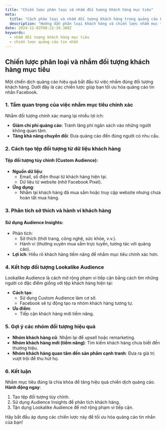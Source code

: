 ```yaml
---
title: "Chiến lược phân loại và nhắm đối tượng khách hàng mục tiêu"
meta:
  title: "Cách phân loại và nhắm đối tượng khách hàng trong quảng cáo Facebook"
  description: "Hướng dẫn phân loại khách hàng và chiến lược nhắm mục tiêu hiệu quả cho quảng cáo tin nhắn Facebook."
date: 2024-12-03T08:22:19.388Z
keywords:
  - nhắm đối tượng khách hàng mục tiêu
  - chiến lược quảng cáo tin nhắn
---
```


## Chiến lược phân loại và nhắm đối tượng khách hàng mục tiêu

Một chiến dịch quảng cáo hiệu quả bắt đầu từ việc nhắm đúng đối tượng khách hàng. Dưới đây là các chiến lược giúp bạn tối ưu hóa quảng cáo tin nhắn Facebook.

### 1. Tầm quan trọng của việc nhắm mục tiêu chính xác

Nhắm đối tượng chính xác mang lại nhiều lợi ích:
- **Giảm chi phí quảng cáo**: Tránh lãng phí ngân sách vào những người không quan tâm.
- **Tăng khả năng chuyển đổi**: Đưa quảng cáo đến đúng người có nhu cầu.

### 2. Cách tạo tệp đối tượng từ dữ liệu khách hàng

#### **Tệp đối tượng tùy chỉnh (Custom Audience)**:
- **Nguồn dữ liệu**:
  - Email, số điện thoại từ khách hàng hiện tại.
  - Dữ liệu từ website (nhờ Facebook Pixel).
- **Ứng dụng**:
  - Nhắm lại khách hàng đã mua sắm hoặc truy cập website nhưng chưa hoàn tất mua hàng.

### 3. Phân tích sở thích và hành vi khách hàng

#### **Sử dụng Audience Insights**:
- Phân tích:
  - Sở thích (thời trang, công nghệ, sức khỏe, v.v.).
  - Hành vi (thường xuyên mua sắm trực tuyến, tương tác với quảng cáo).
- **Lợi ích**: Hiểu rõ khách hàng tiềm năng để nhắm mục tiêu chính xác hơn.

### 4. Kết hợp đối tượng Lookalike Audience

Lookalike Audience là cách mở rộng phạm vi tiếp cận bằng cách tìm những người có đặc điểm giống với tệp khách hàng hiện tại:
- **Cách tạo**:
  - Sử dụng Custom Audience làm cơ sở.
  - Facebook sẽ tự động tạo ra nhóm khách hàng tương tự.
- **Ưu điểm**:
  - Tiếp cận khách hàng mới tiềm năng.

### 5. Gợi ý các nhóm đối tượng hiệu quả

- **Nhóm khách hàng cũ**: Nhắm lại để upsell hoặc remarketing.
- **Nhóm khách hàng mới (tiềm năng)**: Tìm kiếm khách hàng chưa biết đến thương hiệu.
- **Nhóm khách hàng quan tâm đến sản phẩm cạnh tranh**: Đưa ra giá trị vượt trội để thu hút họ.

### 6. Kết luận

Nhắm mục tiêu đúng là chìa khóa để tăng hiệu quả chiến dịch quảng cáo.  
**Hành động ngay**:
1. Tạo tệp đối tượng tùy chỉnh.
2. Sử dụng Audience Insights để phân tích khách hàng.
3. Tận dụng Lookalike Audience để mở rộng phạm vi tiếp cận.

Hãy bắt đầu áp dụng các chiến lược này để tối ưu hóa quảng cáo tin nhắn của bạn!
